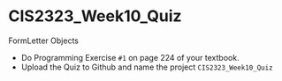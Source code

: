 # CIS2323_Week10_Quiz

FormLetter Objects

* Do Programming Exercise `#1` on page 224 of your textbook.
* Upload the Quiz to Github and name the project `CIS2323_Week10_Quiz`